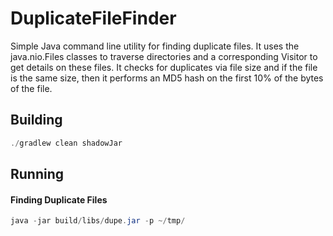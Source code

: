 # DuplicateFileFinder

Simple Java command line utility for finding duplicate files. It uses the java.nio.Files classes to traverse
directories and a corresponding Visitor to get details on these files. It checks for duplicates via file size
and if the file is the same size, then it performs an MD5 hash on the first 10% of the bytes of the file.

## Building
```java
./gradlew clean shadowJar
```

## Running
#### Finding Duplicate Files
```java
java -jar build/libs/dupe.jar -p ~/tmp/
```